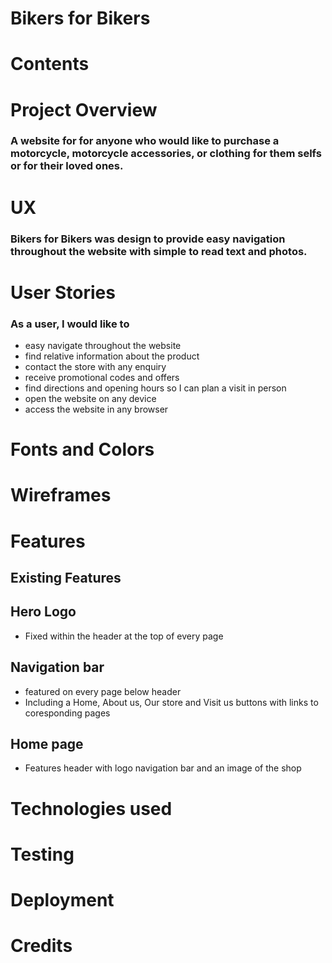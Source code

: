 # Bikers for Bikers
# Contents
# Project Overview
### A website for for anyone who would like to purchase a motorcycle, motorcycle accessories, or clothing for them selfs or for their loved ones.  
# UX
### Bikers for Bikers was design to provide easy navigation throughout the website with simple to read text and photos.
# User Stories
### As a user, I would like to 
 - easy navigate throughout the website
 - find relative information about the product
 - contact the store with any enquiry
 - receive promotional codes and offers
 - find directions and opening hours so I can plan a visit in person 
 - open the website on any device
 - access the website in any browser
# Fonts and Colors
# Wireframes

# Features
## Existing Features
## Hero Logo
 - Fixed within the header at the top of every page 
## Navigation bar
 - featured on every page below header
 - Including a Home, About us, Our store and Visit us buttons with links to coresponding pages 
## Home page
 - Features header with logo navigation bar and an image of the shop
# Technologies used
# Testing
# Deployment
# Credits
